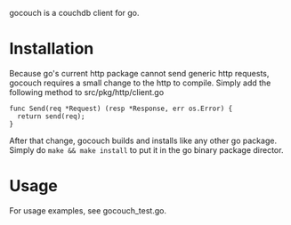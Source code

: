 gocouch is a couchdb client for go. 

Installation
============

Because go's current http package cannot send generic http requests, gocouch requires a small change to the http to compile. Simply add the following method to src/pkg/http/client.go

    func Send(req *Request) (resp *Response, err os.Error) {
      return send(req);
    }


After that change, gocouch builds and installs like any other go package. Simply do `make && make install` to put it in the go binary package director. 

Usage
============

For usage examples, see gocouch_test.go. 


